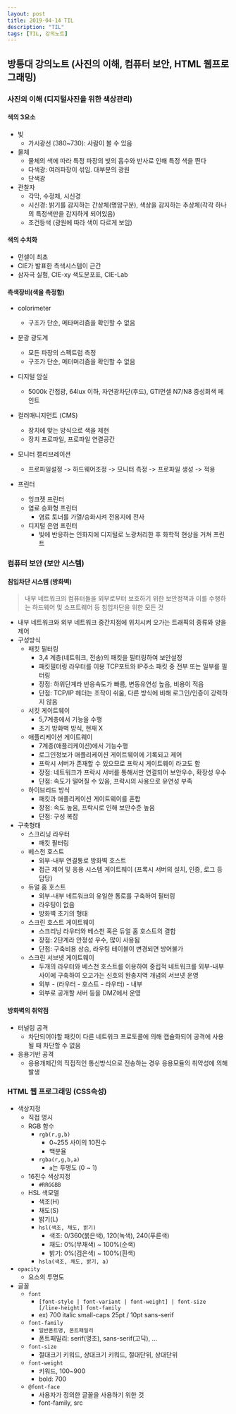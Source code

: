 ```yaml
---
layout: post
title: 2019-04-14 TIL
description: "TIL"
tags: [TIL, 강의노트]
---
```


## 방통대 강의노트 (사진의 이해, 컴퓨터 보안, HTML 웹프로그래밍)

### 사진의 이해 (디지털사진을 위한 색상관리)

#### 색의 3요소

- 빛
  - 가시광선 (380~730): 사람이 볼 수 있음
- 물체
  - 물체의 색에 따라 특정 파장의 빛의 흡수와 반사로 인해 특정 색을 띈다
  - 다색광: 여러파장이 섞임. 대부분의 광원
  - 단색광
- 관찰자
  - 각막, 수정체, 시신경
  - 시신경: 밝기를 감지하는 간상체(명암구분), 색상을 감지하는 추상체(각각 하나의 특정색만을 감지하게 되어있음)
  - 조건등색 (광원에 따라 색이 다르게 보임)

#### 색의 수치화

- 먼셀이 최초
- CIE가 발표한 측색시스템이 근간
- 삼자극 실험, CIE-xy 색도분포표, CIE-Lab

#### 측색장비(색을 측정함)

- colorimeter
  - 구조가 단순, 메타머리즘을 확인할 수 없음
- 분광 광도계
  - 모든 파장의 스펙트럼 측정
  - 구조가 단순, 메터머리즘을 확인할 수 없음
- 디지털 암실

  - 5000k 간접광, 64lux 이하, 자연광차단(후드), GTI먼셀 N7/N8 중성회색 페인트

- 컬러매니지먼트 (CMS)
  - 장치에 맞는 방식으로 색을 제현
  - 장치 프로파일, 프로파일 연결공간
- 모니터 캘리브레이션
  - 프로파일설정 -> 하드웨어조정 -> 모니터 측정 -> 프로파일 생성 -> 적용
- 프린터
  - 잉크젯 프린터
  - 염료 승화형 프린터
    - 염료 토너를 가열/승화시켜 전용지에 전사
  - 디지털 은염 프린터
    - 빛에 반응하는 인화지에 디지털로 노광처리한 후 화학적 현상을 거쳐 프린트

### 컴퓨터 보안 (보안 시스템)

#### 침입차단 시스템 (방화벽)

> 내부 네트워크의 컴퓨터들을 외부로부터 보호하기 위한 보안정책과 이를 수행하는 하드웨어 및 소프트웨어 등 침입차단을 위한 모든 것

- 내부 네트워크와 외부 네트워크 중간지점에 위치시켜 오가는 트래픽의 종류와 양을 제어
- 구성방식
  - 패킷 필터링
    - 3,4 계층(네트워크, 전송)의 패킷을 필터링하여 보안설정
    - 패킷필터링 라우터를 이용 TCP포트와 IP주소 패킷 중 전부 또는 일부를 필터링
    - 장점: 하위단계라 반응속도가 빠름, 변동유연성 높음, 비용이 적음
    - 단점: TCP/IP 헤더는 조작이 쉬움, 다른 방식에 비해 로그인/인증이 강력하지 않음
  - 서킷 게이트웨이
    - 5,7계층에서 기능을 수행
    - 초기 방화벽 방식, 현재 X
  - 애플리케이션 게이트웨이
    - 7계층(애플리케이션)에서 기능수행
    - 로그인정보가 애플리케이션 게이트웨이에 기록되고 제어
    - 프락시 서버가 존재할 수 있으므로 프락시 게이트웨이 라고도 함
    - 장점: 네트워크가 프락시 서버를 통해서만 연결되어 보안우수, 확장성 우수
    - 단점: 속도가 떨어질 수 있음, 프락시의 사용으로 유연성 부족
  - 하이브리드 방식
    - 패킷과 애플리케이션 게이트웨이를 혼합
    - 장점: 속도 높음, 프락시로 인해 보안수준 높음
    - 단점: 구성 복잡
- 구축형태
  - 스크리닝 라우터
    - 패킷 필터링
  - 베스천 호스트
    - 외부-내부 연결통로 방화벽 호스트
    - 접근 제어 및 응용 시스템 게이트웨이 (프록시 서버의 설치, 인증, 로그 등 담당)
  - 듀얼 홈 호스트
    - 외부-내부 네트워크의 유일한 통로를 구축하여 필터링
    - 라우팅이 없음
    - 방화벽 초기의 형태
  - 스크린 호스트 게이트웨이
    - 스크리닝 라우터와 베스천 혹은 듀얼 홈 호스트의 결합
    - 장점: 2단계라 안정성 우수, 많이 사용됨
    - 단점: 구축비용 상승, 라우팅 테이블이 변경되면 방어불가
  - 스크린 서브넷 게이트웨이
    - 두개의 라우터와 베스천 호스트를 이용하여 중립적 네트워크를 외부-내부 사이에 구축하여 오고가는 신호의 완충지역 개념의 서브넷 운영
    - 외부 - (라우터 - 호스트 - 라우터) - 내부
    - 외부로 공개할 서버 등을 DMZ에서 운영

#### 방화벽의 취약점

- 터널링 공격
  - 차단되어야할 패킷이 다른 네트워크 프로토콜에 의해 캡슐화되어 공격에 사용될 때 차단할 수 없음
- 응용기반 공격
  - 응용개체간의 직접적인 통신방식으로 전송하는 경우 응용모듈의 취약성에 의해 발생

### HTML 웹 프로그래밍 (CSS속성)

- 색상지정
  - 직접 명시
  - RGB 함수
    - `rgb(r,g,b)`
      - 0~255 사이의 10진수
      - 백분율
    - `rgba(r,g,b,a)`
      - `a`는 투명도 (0 ~ 1)
  - 16진수 색상지정
    - `#RRGGBB`
  - HSL 색모델
    - 색조(H)
    - 채도(S)
    - 밝기(L)
    - `hsl(색조, 채도, 밝기)`
      - 색조: 0/360(붉은색), 120(녹색), 240(푸른색)
      - 채도: 0%(무채색) ~ 100%(순색)
      - 밝기: 0%(검은색) ~ 100%(흰색)
    - `hsla(색조, 채도, 밝기, a)`
- `opacity`
  - 요소의 투명도
- 글꼴
  - `font`
    - `[font-style | font-variant | font-weight] | font-size [/line-height] font-family`
    - ex) 700 italic small-caps 25pt / 10pt sans-serif
  - `font-family`
    - `일반폰트명, 폰트패밀리`
    - 폰트패밀리: serif(명조), sans-serif(고딕), ...
  - `font-size`
    - 절대크기 키워드, 상대크기 키워드, 절대단위, 상대단위
  - `font-weight`
    - 키워드, 100~900
    - bold: 700
  - `@font-face`
    - 사용자가 정의한 글꼴을 사용하기 위한 것
    - font-family, src

